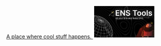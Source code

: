 <a href="https://devtalk.dev/">
A place where cool stuff happens.
</a>

<img src="/projects/ens-tools.png" style="width: 33%" />
